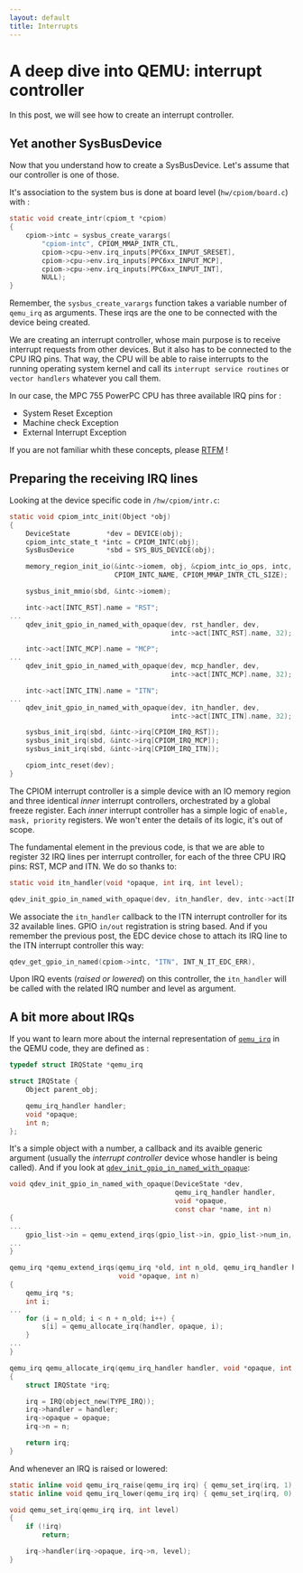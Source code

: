 ```yaml
---
layout: default
title: Interrupts
---
```


# A deep dive into QEMU: interrupt controller

In this post, we will see how to create an interrupt controller.


## Yet another SysBusDevice

Now that you understand how to create a SysBusDevice. Let's assume
that our controller is one of those.

It's association to the system bus is done at board level
(`hw/cpiom/board.c`) with :

```c
static void create_intr(cpiom_t *cpiom)
{
    cpiom->intc = sysbus_create_varargs(
        "cpiom-intc", CPIOM_MMAP_INTR_CTL,
        cpiom->cpu->env.irq_inputs[PPC6xx_INPUT_SRESET],
        cpiom->cpu->env.irq_inputs[PPC6xx_INPUT_MCP],
        cpiom->cpu->env.irq_inputs[PPC6xx_INPUT_INT],
        NULL);
}
```

Remember, the `sysbus_create_varargs` function takes a variable number
of `qemu_irq` as arguments. These irqs are the one to be connected
with the device being created.

We are creating an interrupt controller, whose main purpose is to
receive interrupt requests from other devices. But it also has to be
connected to the CPU IRQ pins. That way, the CPU will be able to raise
interrupts to the running operating system kernel and call its
`interrupt service routines` or `vector handlers` whatever you call
them.

In our case, the MPC 755 PowerPC CPU has three available IRQ pins for
:
- System Reset Exception
- Machine check Exception
- External Interrupt Exception

If you are not familiar whith these concepts, please
[RTFM](https://www.nxp.com/docs/en/reference-manual/MPC750UM.pdf) !


## Preparing the receiving IRQ lines

Looking at the device specific code in `/hw/cpiom/intr.c`:

```c
static void cpiom_intc_init(Object *obj)
{
    DeviceState         *dev = DEVICE(obj);
    cpiom_intc_state_t *intc = CPIOM_INTC(obj);
    SysBusDevice        *sbd = SYS_BUS_DEVICE(obj);

    memory_region_init_io(&intc->iomem, obj, &cpiom_intc_io_ops, intc,
                          CPIOM_INTC_NAME, CPIOM_MMAP_INTR_CTL_SIZE);

    sysbus_init_mmio(sbd, &intc->iomem);

    intc->act[INTC_RST].name = "RST";
...
    qdev_init_gpio_in_named_with_opaque(dev, rst_handler, dev,
                                        intc->act[INTC_RST].name, 32);

    intc->act[INTC_MCP].name = "MCP";
...
    qdev_init_gpio_in_named_with_opaque(dev, mcp_handler, dev,
                                        intc->act[INTC_MCP].name, 32);

    intc->act[INTC_ITN].name = "ITN";
...
    qdev_init_gpio_in_named_with_opaque(dev, itn_handler, dev,
                                        intc->act[INTC_ITN].name, 32);

    sysbus_init_irq(sbd, &intc->irq[CPIOM_IRQ_RST]);
    sysbus_init_irq(sbd, &intc->irq[CPIOM_IRQ_MCP]);
    sysbus_init_irq(sbd, &intc->irq[CPIOM_IRQ_ITN]);

    cpiom_intc_reset(dev);
}
```

The CPIOM interrupt controller is a simple device with an IO memory
region and three identical *inner* interrupt controllers, orchestrated
by a global freeze register. Each *inner* interrupt controller has a
simple logic of `enable, mask, priority` registers. We won't enter the
details of its logic, it's out of scope.

The fundamental element in the previous code, is that we are able to
register 32 IRQ lines per interrupt controller, for each of the three
CPU IRQ pins: RST, MCP and ITN. We do so thanks to:

```c
static void itn_handler(void *opaque, int irq, int level);

qdev_init_gpio_in_named_with_opaque(dev, itn_handler, dev, intc->act[INTC_ITN].name, 32);
```

We associate the `itn_handler` callback to the ITN interrupt
controller for its 32 available lines. GPIO `in/out` registration is
string based. And if you remember the previous post, the EDC device
chose to attach its IRQ line to the ITN interrupt controller this way:

```c
qdev_get_gpio_in_named(cpiom->intc, "ITN", INT_N_IT_EDC_ERR),
```

Upon IRQ events (*raised or lowered*) on this controller, the
`itn_handler` will be called with the related IRQ number and level as
argument.

## A bit more about IRQs

If you want to learn more about the internal representation of
[`qemu_irq`](https://github.com/qemu/qemu/blob/v4.2.0/hw/core/irq.c#L31)
in the QEMU code, they are defined as :

```c
typedef struct IRQState *qemu_irq

struct IRQState {
    Object parent_obj;

    qemu_irq_handler handler;
    void *opaque;
    int n;
};
```

It's a simple object with a number, a callback and its avaible generic
argument (usually the *interrupt controller* device whose handler is
being called). And if you look at
[`qdev_init_gpio_in_named_with_opaque`](https://github.com/qemu/qemu/blob/v4.2.0/hw/core/qdev.c#L412):

```c
void qdev_init_gpio_in_named_with_opaque(DeviceState *dev,
                                         qemu_irq_handler handler,
                                         void *opaque,
                                         const char *name, int n)
{
...
    gpio_list->in = qemu_extend_irqs(gpio_list->in, gpio_list->num_in, handler, opaque, n);
...
}

qemu_irq *qemu_extend_irqs(qemu_irq *old, int n_old, qemu_irq_handler handler,
                           void *opaque, int n)
{
    qemu_irq *s;
    int i;
...
    for (i = n_old; i < n + n_old; i++) {
        s[i] = qemu_allocate_irq(handler, opaque, i);
    }
...
}

qemu_irq qemu_allocate_irq(qemu_irq_handler handler, void *opaque, int n)
{
    struct IRQState *irq;

    irq = IRQ(object_new(TYPE_IRQ));
    irq->handler = handler;
    irq->opaque = opaque;
    irq->n = n;

    return irq;
}

```

And whenever an IRQ is raised or lowered:

```c
static inline void qemu_irq_raise(qemu_irq irq) { qemu_set_irq(irq, 1); }
static inline void qemu_irq_lower(qemu_irq irq) { qemu_set_irq(irq, 0); }

void qemu_set_irq(qemu_irq irq, int level)
{
    if (!irq)
        return;

    irq->handler(irq->opaque, irq->n, level);
}
```

